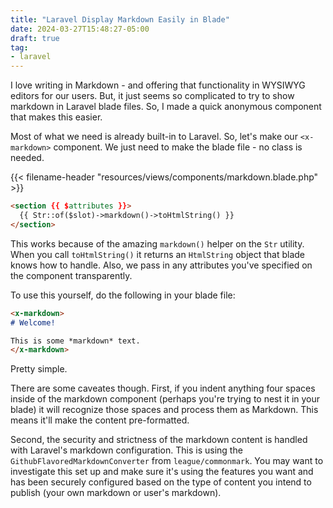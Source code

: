 ```yaml
---
title: "Laravel Display Markdown Easily in Blade"
date: 2024-03-27T15:48:27-05:00
draft: true
tag:
- laravel
---
```

I love writing in Markdown - and offering that functionality in WYSIWYG editors for our users. But, it just seems so complicated to try to show markdown in Laravel blade files. So, I made a quick anonymous component that makes this easier.

<!--more-->

Most of what we need is already built-in to Laravel.  So, let's make our `<x-markdown>` component.  We just need to make the blade file - no class is needed.

{{< filename-header "resources/views/components/markdown.blade.php" >}}
```html
<section {{ $attributes }}>
  {{ Str::of($slot)->markdown()->toHtmlString() }}
</section>
```

This works because of the amazing `markdown()` helper on the `Str` utility.  When you call `toHtmlString()` it returns an `HtmlString` object that blade knows how to handle. Also, we pass in any attributes you've specified on the component transparently. 

To use this yourself, do the following in your blade file:

```markdown
<x-markdown>
# Welcome!

This is some *markdown* text.
</x-markdown>
```

Pretty simple.  

There are some caveates though.  First, if you indent anything four spaces inside of the markdown component (perhaps you're trying to nest it in your blade) it will recognize those spaces and process them as Markdown. This means it'll make the content pre-formatted.

Second, the security and strictness of the markdown content is handled with Laravel's markdown configuration. This is using the `GithubFlavoredMarkdownConverter` from `league/commonmark`.  You may want to investigate this set up and make sure it's using the features you want and has been securely configured based on the type of content you intend to publish (your own markdown or user's markdown).
